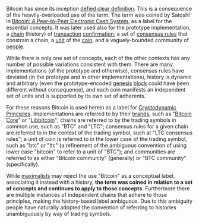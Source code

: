 Bitcoin has since its inception [defied clear definition](http://gavinandresen.ninja/a-definition-of-bitcoin). This is a consequence of the heavily-overloaded use of the term. The term was coined by Satoshi in [Bitcoin: A Peer-to-Peer Electronic Cash System](https://bitcoin.org/bitcoin.pdf), as a label for the essential concepts. It was later used also for the prototype implementation, a [chain](Glossary#chain) (history) of [transaction](Glossary#transaction) [confirmation](Glossary#confirmation), a set of [consensus rules](Glossary#consensus-rules) that constrain a chain, a [unit](Glossary#unit) of the [coin](Glossary#coin), and a vaguely-bounded community of [people](Glossary#person).

While there is only one set of concepts, each of the other contexts has any number of possible variations consistent with them. There are many implementations (of the prototype and otherwise), consensus rules have deviated (in the prototype and in other implementations), history is dynamic and arbitrary (even the prototype-encoded [genesis](Glossary#genesis) [block](Glossary#block) could have been different without consequence), and each coin manifests an independent set of units and is supported by its own set of adherents.

For these reasons Bitcoin is used herein as a label for [Cryptodynamic Principles](Cryptodynamic-Principles). Implementations are referred to by their [brands](Brand-Arrogation), such as "[Bitcoin Core](https://bitcoin.org/en/bitcoin-core)" or "[Libbitcoin](https://libbitcoin.org)"; chains are referred to by the trading symbols in common use, such as "BTC" and "LTC"; consensus rules for a given chain are referred to in the context of the trading symbol, such at "LTC consensus rules"; a unit of coin is referred to in the lower case of the trading symbol, such as "btc" or "ltc" (a refinement of the ambiguous convention of using lower case "bitcoin" to refer to a unit of "BTC"); and communities are referred to as either "Bitcoin community" (generally) or "BTC community" (specifically).

While [maximalists](Maximalism-Definition) may reject the use "Bitcoin" as a conceptual label, associating it instead with a history, **the term was coined in relation to a set of concepts and continues to apply to those concepts**. Furthermore there are multiple instances of independent chains that adhere to those principles, making the history-based label ambiguous. Due to this ambiguity people have naturally adopted the convention of referring to histories unambiguously by way of trading symbols.